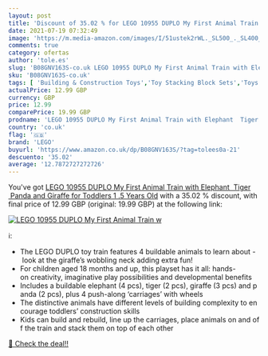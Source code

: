 ```yaml
---
layout: post
title: 'Discount of 35.02 % for LEGO 10955 DUPLO My First Animal Train w'
date: 2021-07-19 07:32:49
image: 'https://m.media-amazon.com/images/I/51ustek2rWL._SL500_._SL400_.jpg'
comments: true
category: ofertas
author: 'tole.es'
slug: 'B08GNV163S-co.uk LEGO 10955 DUPLO My First Animal Train with Elephant...'
sku: 'B08GNV163S-co.uk'
tags: [ 'Building & Construction Toys','Toy Stacking Block Sets','Toys & Games','Toys Store','lego', ]
actualPrice: 12.99 GBP
currency: GBP
price: 12.99
comparePrice: 19.99 GBP
prodname: 'LEGO 10955 DUPLO My First Animal Train with Elephant  Tiger  Panda and Giraffe for Toddlers 1 .5 Years Old'
country: 'co.uk'
flag: '🇬🇧'
brand: 'LEGO'
buyurl: 'https://www.amazon.co.uk/dp/B08GNV163S/?tag=tolees0a-21'
descuento: '35.02'
average: '12.7872727272726'
---
```


You've got [LEGO 10955 DUPLO My First Animal Train with Elephant  Tiger  Panda and Giraffe for Toddlers 1 .5 Years Old](https://www.amazon.co.uk/dp/B08GNV163S/?tag=tolees0a-21) with a  35.02 % discount, with final price of 12.99 GBP (original: 19.99 GBP) at the following link:

[![LEGO 10955 DUPLO My First Animal Train w](https://m.media-amazon.com/images/I/51ustek2rWL._SL500_._SL400_.jpg)](https://www.amazon.co.uk/dp/B08GNV163S/?tag=tolees0a-21)

ℹ️:

- The LEGO DUPLO toy train features 4 buildable animals to learn about - look at the giraffe’s wobbling neck adding extra fun!
- For children aged 18 months and up, this playset has it all: hands-on creativity, imaginative play possibilities and developmental benefits
- Includes a buildable elephant (4 pcs), tiger (2 pcs), giraffe (3 pcs) and panda (2 pcs), plus 4 push-along ‘carriages’ with wheels
- The distinctive animals have different levels of building complexity to encourage toddlers’ construction skills
- Kids can build and rebuild, line up the carriages, place animals on and off the train and stack them on top of each other

[🛒 Check the deal!!](https://www.amazon.co.uk/dp/B08GNV163S/?tag=tolees0a-21)
